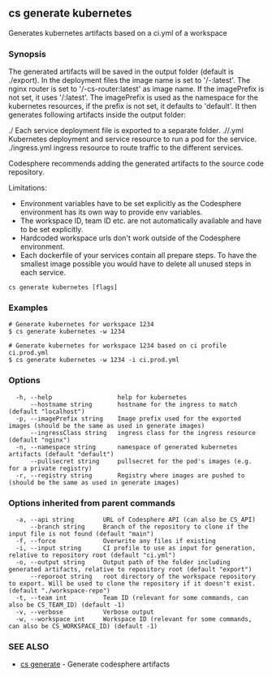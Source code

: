 ## cs generate kubernetes

Generates kubernetes artifacts based on a ci.yml of a workspace

### Synopsis

The generated artifacts will be saved in the output folder (default is ./export).
In the deployment files the image name is set to '<registry>/<imagePrefix>-<service-name>:latest'.
The nginx router is set to '<registry>/<imagePrefix>-cs-router:latest' as image name.
If the imagePrefix is not set, it uses '<registry>/<service-name>:latest'.
The imagePrefix is used as the namespace for the kubernetes resources, if the prefix is not set, it defaults to 'default'.
It then generates following artifacts inside the output folder:

./<service-n> Each service deployment file is exported to a separate folder.
./<service-n>/<service-n>.yml Kubernetes deployment and service resource to run a pod for the service.
./ingress.yml ingress resource to route traffic to the different services.

Codesphere recommends adding the generated artifacts to the source code repository.

Limitations:
- Environment variables have to be set explicitly as the Codesphere environment has its own way to provide env variables.
- The workspace ID, team ID etc. are not automatically available and have to be set explicitly.
- Hardcoded workspace urls don't work outside of the Codesphere environment.
- Each dockerfile of your services contain all prepare steps. To have the smallest image possible you would have to delete all unused steps in each service.


```
cs generate kubernetes [flags]
```

### Examples

```
# Generate kubernetes for workspace 1234
$ cs generate kubernetes -w 1234

# Generate kubernetes for workspace 1234 based on ci profile ci.prod.yml
$ cs generate kubernetes -w 1234 -i ci.prod.yml
```

### Options

```
  -h, --help                  help for kubernetes
      --hostname string       hostname for the ingress to match (default "localhost")
  -p, --imagePrefix string    Image prefix used for the exported images (should be the same as used in generate images)
      --ingressClass string   ingress class for the ingress resource (default "nginx")
  -n, --namespace string      namespace of generated kubernetes artifacts (default "default")
      --pullsecret string     pullsecret for the pod's images (e.g. for a private registry)
  -r, --registry string       Registry where images are pushed to (should be the same as used in generate images)
```

### Options inherited from parent commands

```
  -a, --api string        URL of Codesphere API (can also be CS_API)
      --branch string     Branch of the repository to clone if the input file is not found (default "main")
  -f, --force             Overwrite any files if existing
  -i, --input string      CI profile to use as input for generation, relative to repository root (default "ci.yml")
  -o, --output string     Output path of the folder including generated artifacts, relative to repository root (default "export")
      --reporoot string   root directory of the workspace repository to export. Will be used to clone the repository if it doesn't exist. (default "./workspace-repo")
  -t, --team int          Team ID (relevant for some commands, can also be CS_TEAM_ID) (default -1)
  -v, --verbose           Verbose output
  -w, --workspace int     Workspace ID (relevant for some commands, can also be CS_WORKSPACE_ID) (default -1)
```

### SEE ALSO

* [cs generate](cs_generate.md)	 - Generate codesphere artifacts


